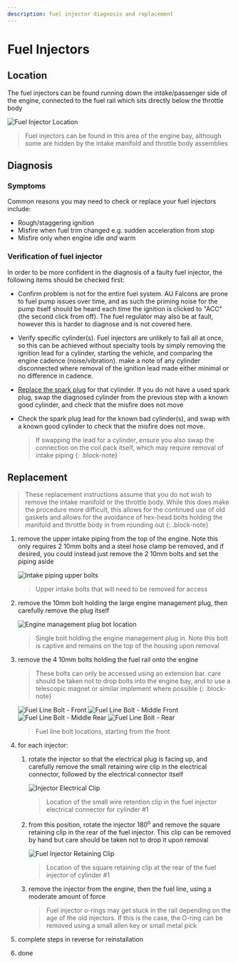 ```yaml
---
description: fuel injector diagnosis and replacement
---
```


# Fuel Injectors

## Location

The fuel injectors can be found running down the intake/passenger side of the engine, connected to the fuel rail which sits directly below the throttle body

![Fuel Injector Location](./fuel-injectors-location.jpg)

> Fuel injectors can be found in this area of the engine bay, although some are hidden by the intake manifold and throttle body assemblies

## Diagnosis

### Symptoms

Common reasons you may need to check or replace your fuel injectors include:

- Rough/staggering ignition
- Misfire when fuel trim changed e.g. sudden acceleration from stop
- Misfire only when engine idle *and* warm

### Verification of fuel injector

In order to be more confident in the diagnosis of a faulty fuel injector, the following items should be checked first:

- Confirm problem is not for the entire fuel system. AU Falcons are prone to fuel pump issues over time, and as such the priming noise for the pump itself should be heard each time the ignition is clicked to "ACC" (the second click from off). The fuel regulator may also be at fault, however this is harder to diagnose and is not covered here.
- Verify specific cylinder(s). Fuel injectors are unlikely to fail all at once, so this can be achieved without specialty tools by simply removing the ignition lead for a cylinder, starting the vehicle, and comparing the engine cadence (noise/vibration). make a note of any cylinder disconnected where removal of the ignition lead made either minimal or no difference in cadence.
- [Replace the spark plug](../SparkPlugs/SparkPlugs.md#replacement) for that cylinder. If you do not have a used spark plug, swap the diagnosed cylinder from the previous step with a known good cylinder, and check that the misfire does not move
- Check the spark plug lead for the known bad cylinder(s), and swap with a known good cylinder to check that the misfire does not move.

    > If swapping the lead for a cylinder, ensure you also swap the connection on the coil pack itself, which may require removal of intake piping
    {: .block-note}

## Replacement

> These replacement instructions assume that you do not wish to remove the intake manifold or the throttle body. While this does make the procedure more difficult, this allows for the continued use of old gaskets and allows for the avoidance of hex-head bolts holding the manifold and throttle body in from rounding out
{: .block-note}

1. remove the upper intake piping from the top of the engine. Note this only requires 2 10mm bolts and a steel hose clamp be removed, and if desired, you could instead just remove the 2 10mm bolts and set the piping aside

    ![Intake piping upper bolts](./intake-upper-bolts.jpg)

    > Upper intake bolts that will need to be removed for access

1. remove the 10mm bolt holding the large engine management plug, then carefully remove the plug itself

    ![Engine management plug bot location](./engine-plug-bolt.jpg)

    > Single bolt holding the engine management plug in. Note this bolt is captive and remains on the top of the housing upon removal

1. remove the 4 10mm bolts holding the fuel rail onto the engine

    > These bolts can only be accessed using an extension bar. care should be taken not to drop bolts into the engine bay, and to use a telescopic magnet or similar implement where possible
    {: .block-note}

    ![Fuel Line Bolt - Front](./fuel-line-bolt-1.jpg)
    ![Fuel Line Bolt - Middle Front](./fuel-line-bolt-2.jpg)
    ![Fuel Line Bolt - Middle Rear](./fuel-line-bolt-3.jpg)
    ![Fuel Line Bolt - Rear](./fuel-line-bolt-4.jpg)

    > Fuel line bolt locations, starting from the front

1. for each injector:
    1. rotate the injector so that the electrical plug is facing up, and carefully remove the small retaining wire clip in the electrical connector, followed by the electrical connector itself

        ![Injector Electrical Clip](./injector-clip.jpg)

        > Location of the small wire retention clip in the fuel injector electrical connector for cylinder #1

    1. from this position, rotate the injector 180<sup>o</sup> and remove the square retaining clip in the rear of the fuel injector. This clip can be removed by hand but care should be taken not to drop it upon removal

        ![Fuel Injector Retaining Clip](./injector-retention.jpg)

        > Location of the square retaining clip at the rear of the fuel injector of cylinder #1

    1. remove the injector from the engine, then the fuel line, using a moderate amount of force

        > Fuel injector o-rings may get stuck in the rail depending on the age of the old injectors. If this is the case, the O-ring can be removed using a small allen key or small metal pick

1. complete steps in reverse for reinstallation
1. done